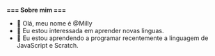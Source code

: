 **=== Sobre mim ===**
- 👋 Olá, meu nome é @Milly
- 👀 Eu estou interessada em aprender novas linguas.
- 🌱 Eu estou aprendendo a programar recentemente a linguagem de JavaScript e Scratch.

